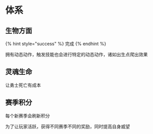 # 体系

## 生物方面

{% hint style="success" %}
完成
{% endhint %}

拥有动态动作，触发技能也会进行特定的动态动作，诸如出生点爬出效果

## 灵魂生命

让勇士死亡有成本

## 赛季积分

每个新赛季会刷新积分

为了让玩家活跃，获得不同赛季不同的奖励，同时提高自身威望



